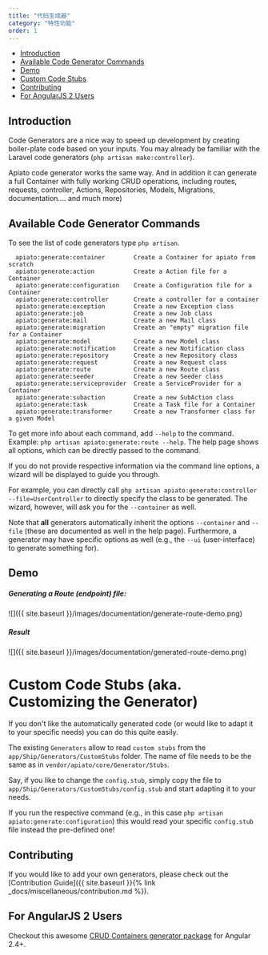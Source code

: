 ```yaml
---
title: "代码生成器"
category: "特性功能"
order: 1
---
```


- [Introduction](#introduction)
- [Available Code Generator Commands](#available-code-generators)
- [Demo](#demo)
- [Custom Code Stubs](#custom-stubs)
- [Contributing](#contributing)
- [For AngularJS 2 Users](#for-angularjs-users)

<a name="introduction"></a>

## Introduction

Code Generators are a nice way to speed up development by creating boiler-plate code based on your inputs. You may
already be familiar with the Laravel code generators (`php artisan make:controller`). 

Apiato code generator works the same way. And in addition it can generate a full Container with fully working CRUD operations, including routes, requests, controller, Actions, Repositories, Models, Migrations, documentation.... and much more)


<a name="available-code-generators"></a>
## Available Code Generator Commands

To see the list of code generators type `php artisan`.


```
  apiato:generate:container        Create a Container for apiato from scratch
  apiato:generate:action           Create a Action file for a Container
  apiato:generate:configuration    Create a Configuration file for a Container
  apiato:generate:controller       Create a controller for a container
  apiato:generate:exception        Create a new Exception class
  apiato:generate:job              Create a new Job class
  apiato:generate:mail             Create a new Mail class
  apiato:generate:migration        Create an "empty" migration file for a Container
  apiato:generate:model            Create a new Model class
  apiato:generate:notification     Create a new Notification class
  apiato:generate:repository       Create a new Repository class
  apiato:generate:request          Create a new Request class
  apiato:generate:route            Create a new Route class
  apiato:generate:seeder           Create a new Seeder class
  apiato:generate:serviceprovider  Create a ServiceProvider for a Container
  apiato:generate:subaction        Create a new SubAction class
  apiato:generate:task             Create a Task file for a Container
  apiato:generate:transformer      Create a new Transformer class for a given Model

```

To get more info about each command, add `--help` to the command. Example: `php artisan apiato:generate:route --help`. The help page shows all options, which can be directly passed to the command.

If you do not provide respective information via the command line options, a wizard will be displayed to guide you through.

For example, you can directly call `php artisan apiato:generate:controller --file=UserController` to directly specify the class
to be generated. The wizard, however, will ask you for the `--container` as well.

Note that **all** generators automatically inherit the options `--container` and `--file` (these are documented
as well in the help page). Furthermore, a generator may have specific options as well (e.g., the `--ui` (user-interface)
to generate something for).






<a name="demo"></a>

## Demo

<a name="generating-a-route-endpoint-file"></a>

##### Generating a Route (endpoint) file:

![]({{ site.baseurl }}/images/documentation/generate-route-demo.png)

<a name="result"></a>

##### Result

![]({{ site.baseurl }}/images/documentation/generated-route-demo.png)






<a name="custom-stubs"></a>
# Custom Code Stubs (aka. Customizing the Generator)

If you don't like the automatically generated code (or would like to adapt it to your specific needs) you can do this quite easily.

The existing `Generators` allow to read `custom stubs` from the `app/Ship/Generators/CustomStubs` folder. The name of 
file needs to be the same as in `vendor/apiato/core/Generator/Stubs`.

Say, if you like to change the `config.stub`, simply copy the file to `app/Ship/Generators/CustomStubs/config.stub` and 
start adapting it to your needs. 

If you run the respective command (e.g., in this case `php artisan apiato:generate:configuration`) 
this would read your specific `config.stub` file instead the pre-defined one!



<a name="contributing"></a>
## Contributing

If you would like to add your own generators, please check out the [Contribution Guide]({{ site.baseurl }}{% link _docs/miscellaneous/contribution.md %}).



<a name="for-angularjs-users"></a>
## For AngularJS 2 Users

Checkout this awesome [CRUD Containers generator package](https://github.com/llstarscreamll/Crud) for Angular 2.4+.
